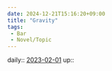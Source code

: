```yaml
---
date: 2024-12-21T15:16:20+09:00
title: "Gravity"
tags:
 - Bar
 - Novel/Topic
---
```


daily:: [2023-02-01](Daily_Note/2023-02-01.md)
up::